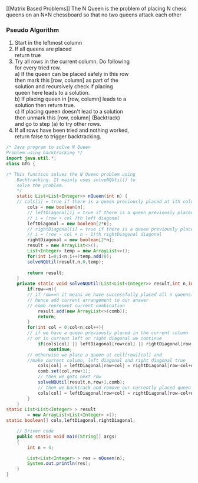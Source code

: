 [[Matrix Based Problems]]
The N Queen is the problem of placing N chess queens on an N×N chessboard so that no two queens attack each other
### Pseudo Algorithm 

1) Start in the leftmost column  
2) If all queens are placed  
    return true  
3) Try all rows in the current column.  Do following  
   for every tried row.  
    a) If the queen can be placed safely in this row  
       then mark this [row, column] as part of the   
       solution and recursively check if placing    
       queen here leads to a solution.  
    b) If placing queen in [row, column] leads to a  
       solution then return true.  
    c) If placing queen doesn't lead to a solution   
       then unmark this [row, column] (Backtrack)   
       and go to step (a) to try other rows.  
4) If all rows have been tried and nothing worked,   
   return false to trigger backtracking.
   
```java
/* Java program to solve N Queen
Problem using backtracking */
import java.util.*;
class GfG {

/* This function solves the N Queen problem using
	Backtracking. It mainly uses solveNQUtil() to
	solve the problem. 
	*/
	static List<List<Integer>> nQueen(int n) {
	// cols[i] = true if there is a queen previously placed at ith column
		cols = new boolean[n];
		// leftDiagonal[i] = true if there is a queen previously placed at 
		// i = (row + col )th left diagonal
		leftDiagonal = new boolean[2*n];
		// rightDiagonal[i] = true if there is a queen previously placed at 
		// i = (row - col + n - 1)th rightDiagonal diagonal
		rightDiagonal = new boolean[2*n];
		result = new ArrayList<>();
		List<Integer> temp = new ArrayList<>();
		for(int i=0;i<n;i++)temp.add(0);
		solveNQUtil(result,n,0,temp);
		
		return result;
	}
	private static void solveNQUtil(List<List<Integer>> result,int n,int row,List<Integer> comb){
		if(row==n){
		// if row==n it means we have successfully placed all n queens.
		// hence add current arrangement to our answer
		// comb represent current combination
			result.add(new ArrayList<>(comb));
			return;
		}
		for(int col = 0;col<n;col++){
		// if we have a queen previously placed in the current column 
		// or in current left or right diagonal we continue
			if(cols[col] || leftDiagonal[row+col] || rightDiagonal[row-col+n])
				continue;
		// otherwise we place a queen at cell[row][col] and 
		//make current column, left diagonal and right diagonal true
			cols[col] = leftDiagonal[row+col] = rightDiagonal[row-col+n] = true;
			comb.set(col,row+1);
			// then we goto next row
			solveNQUtil(result,n,row+1,comb);
			// then we backtrack and remove our currently placed queen
			cols[col] = leftDiagonal[row+col] = rightDiagonal[row-col+n] = false;
		}
	}
static List<List<Integer> > result
		= new ArrayList<List<Integer> >();
static boolean[] cols,leftDiagonal,rightDiagonal;

	// Driver code
	public static void main(String[] args)
	{
		int n = 4;

		List<List<Integer> > res = nQueen(n);
		System.out.println(res);
	}
}


```